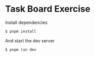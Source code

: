 # Task Board Exercise

Install dependencies

``` sh
$ pnpm install
```

And start the dev server

``` sh
$ pnpm run dev
```

